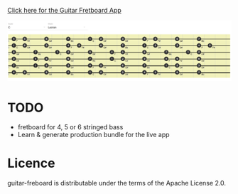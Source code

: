 <p><a href="https://claudiut.github.io/guitar-fretboard/public">Click here for the Guitar Fretboard App</a></p>

<p><img src="img/guitar-fretboard-demo.png"></p>

# TODO
- fretboard for 4, 5 or 6 stringed bass
- Learn & generate production bundle for the live app

# Licence
guitar-freboard is distributable under the terms of the Apache License 2.0.
